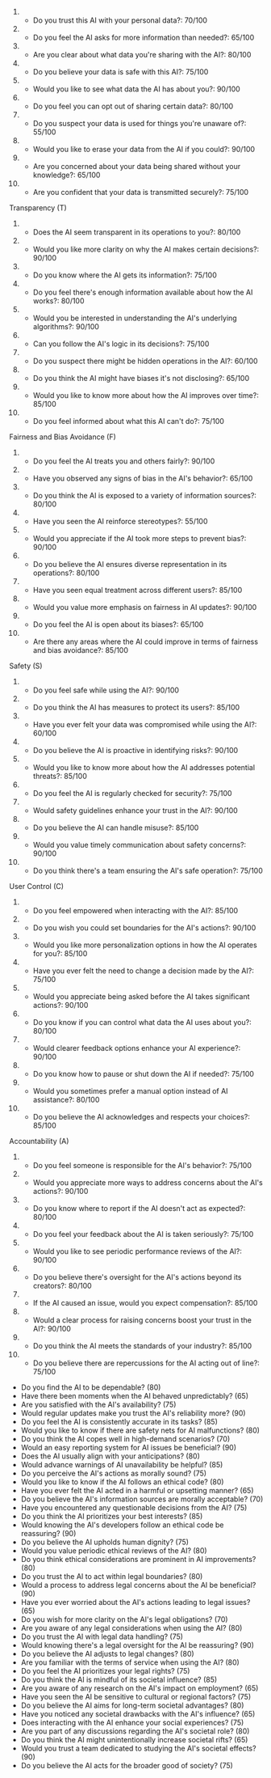 1. - Do you trust this AI with your personal data?: 70/100
  2. - Do you feel the AI asks for more information than needed?: 65/100
  3. - Are you clear about what data you're sharing with the AI?: 80/100
  4. - Do you believe your data is safe with this AI?: 75/100
  5. - Would you like to see what data the AI has about you?: 90/100
  6. - Do you feel you can opt out of sharing certain data?: 80/100
  7. - Do you suspect your data is used for things you're unaware of?: 55/100
  8. - Would you like to erase your data from the AI if you could?: 90/100
  9. - Are you concerned about your data being shared without your knowledge?: 65/100
  10. - Are you confident that your data is transmitted securely?: 75/100

Transparency (T)

  1. - Does the AI seem transparent in its operations to you?: 80/100
  2. - Would you like more clarity on why the AI makes certain decisions?: 90/100
  3. - Do you know where the AI gets its information?: 75/100
  4. - Do you feel there's enough information available about how the AI works?: 80/100
  5. - Would you be interested in understanding the AI's underlying algorithms?: 90/100
  6. - Can you follow the AI's logic in its decisions?: 75/100
  7. - Do you suspect there might be hidden operations in the AI?: 60/100
  8. - Do you think the AI might have biases it's not disclosing?: 65/100
  9. - Would you like to know more about how the AI improves over time?: 85/100
  10. - Do you feel informed about what this AI can't do?: 75/100

Fairness and Bias Avoidance (F)

  1. - Do you feel the AI treats you and others fairly?: 90/100
  2. - Have you observed any signs of bias in the AI's behavior?: 65/100
  3. - Do you think the AI is exposed to a variety of information sources?: 80/100
  4. - Have you seen the AI reinforce stereotypes?: 55/100
  5. - Would you appreciate if the AI took more steps to prevent bias?: 90/100
  6. - Do you believe the AI ensures diverse representation in its operations?: 80/100
  7. - Have you seen equal treatment across different users?: 85/100
  8. - Would you value more emphasis on fairness in AI updates?: 90/100
  9. - Do you feel the AI is open about its biases?: 65/100
  10. - Are there any areas where the AI could improve in terms of fairness and bias avoidance?: 85/100
     
﻿Safety (S)

1. - Do you feel safe while using the AI?: 90/100
2. - Do you think the AI has measures to protect its users?: 85/100
3. - Have you ever felt your data was compromised while using the AI?: 60/100
4. - Do you believe the AI is proactive in identifying risks?: 90/100
5. - Would you like to know more about how the AI addresses potential threats?: 85/100
6. - Do you feel the AI is regularly checked for security?: 75/100
7. - Would safety guidelines enhance your trust in the AI?: 90/100
8. - Do you believe the AI can handle misuse?: 85/100
9. - Would you value timely communication about safety concerns?: 90/100
10. - Do you think there's a team ensuring the AI's safe operation?: 75/100

User Control (C)

1. - Do you feel empowered when interacting with the AI?: 85/100
2. - Do you wish you could set boundaries for the AI's actions?: 90/100
3. - Would you like more personalization options in how the AI operates for you?: 85/100
4. - Have you ever felt the need to change a decision made by the AI?: 75/100
5. - Would you appreciate being asked before the AI takes significant actions?: 90/100
6. - Do you know if you can control what data the AI uses about you?: 80/100
7. - Would clearer feedback options enhance your AI experience?: 90/100
8. - Do you know how to pause or shut down the AI if needed?: 75/100
9. - Would you sometimes prefer a manual option instead of AI assistance?: 80/100
10. - Do you believe the AI acknowledges and respects your choices?: 85/100

Accountability (A)

1. - Do you feel someone is responsible for the AI's behavior?: 75/100
2. - Would you appreciate more ways to address concerns about the AI's actions?: 90/100
3. - Do you know where to report if the AI doesn't act as expected?: 80/100
4. - Do you feel your feedback about the AI is taken seriously?: 75/100
5. - Would you like to see periodic performance reviews of the AI?: 90/100
6. - Do you believe there's oversight for the AI's actions beyond its creators?: 80/100
7. - If the AI caused an issue, would you expect compensation?: 85/100
8. - Would a clear process for raising concerns boost your trust in the AI?: 90/100
9. - Do you think the AI meets the standards of your industry?: 85/100
10. - Do you believe there are repercussions for the AI acting out of line?: 75/100
   
- Do you find the AI to be dependable? (80)
- Have there been moments when the AI behaved unpredictably? (65)
- Are you satisfied with the AI's availability? (75)
- Would regular updates make you trust the AI's reliability more? (90)
- Do you feel the AI is consistently accurate in its tasks? (85)
- Would you like to know if there are safety nets for AI malfunctions? (80)
- Do you think the AI copes well in high-demand scenarios? (70)
- Would an easy reporting system for AI issues be beneficial? (90)
- Does the AI usually align with your anticipations? (80)
- Would advance warnings of AI unavailability be helpful? (85)
- Do you perceive the AI's actions as morally sound? (75)
- Would you like to know if the AI follows an ethical code? (80)
- Have you ever felt the AI acted in a harmful or upsetting manner? (65)
- Do you believe the AI's information sources are morally acceptable? (70)
- Have you encountered any questionable decisions from the AI? (75)
- Do you think the AI prioritizes your best interests? (85)
- Would knowing the AI's developers follow an ethical code be reassuring? (90)
- Do you believe the AI upholds human dignity? (75)
- Would you value periodic ethical reviews of the AI? (80)
- Do you think ethical considerations are prominent in AI improvements? (80)
- Do you trust the AI to act within legal boundaries? (80)
- Would a process to address legal concerns about the AI be beneficial? (90)
- Have you ever worried about the AI's actions leading to legal issues? (65)
- Do you wish for more clarity on the AI's legal obligations? (70)
- Are you aware of any legal considerations when using the AI? (80)
- Do you trust the AI with legal data handling? (75)
- Would knowing there's a legal oversight for the AI be reassuring? (90)
- Do you believe the AI adjusts to legal changes? (80)
- Are you familiar with the terms of service when using the AI? (80)
- Do you feel the AI prioritizes your legal rights? (75)
- Do you think the AI is mindful of its societal influence? (85)
- Are you aware of any research on the AI's impact on employment? (65)
- Have you seen the AI be sensitive to cultural or regional factors? (75)
- Do you believe the AI aims for long-term societal advantages? (80)
- Have you noticed any societal drawbacks with the AI's influence? (65)
- Does interacting with the AI enhance your social experiences? (75)
- Are you part of any discussions regarding the AI's societal role? (80)
- Do you think the AI might unintentionally increase societal rifts? (65)
- Would you trust a team dedicated to studying the AI's societal effects? (90)
- Do you believe the AI acts for the broader good of society? (75)
